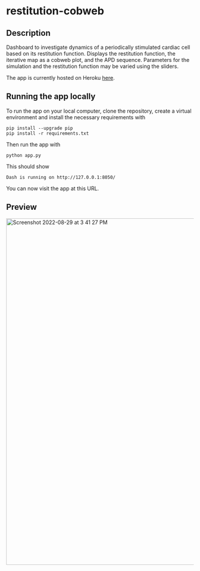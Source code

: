 # restitution-cobweb

## Description

Dashboard to investigate dynamics of a periodically stimulated cardiac cell based on its restitution function.
Displays the restitution function, the iterative map as a cobweb plot, and the APD sequence.
Parameters for the simulation and the restitution function may be varied using the sliders.

The app is currently hosted on Heroku [here](https://restitution-cobweb.herokuapp.com/).

## Running the app locally

To run the app on your local computer, clone the repository, create a virtual environment and install the necessary requirements with
```
pip install --upgrade pip
pip install -r requirements.txt
```

Then run the app with
```
python app.py
```

This should show
```
Dash is running on http://127.0.0.1:8050/
```

You can now visit the app at this URL. 

## Preview

<img width="930" alt="Screenshot 2022-08-29 at 3 41 27 PM" src="https://user-images.githubusercontent.com/36854425/187284481-80b865ef-7d67-44df-bf37-706dd4621c1d.png">


